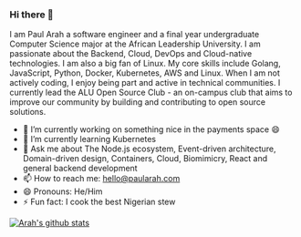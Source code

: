 
### Hi there 👋
I am Paul Arah a software engineer and a final year undergraduate Computer Science major at the African Leadership University. I am passionate about the Backend, Cloud, DevOps and Cloud-native technologies. I am also a big fan of Linux. My core skills include Golang, JavaScript, Python, Docker, Kubernetes, AWS and Linux.  When I am not actively coding, I enjoy being part and active in technical communities. I currently lead the ALU Open Source Club -  an on-campus club that aims to improve our community by building and contributing to open source solutions.  



- 🔭 I’m currently working on something nice in the payments space 😄
- 🌱 I’m currently learning Kubernetes
- 💬 Ask me about The Node.js ecosystem, Event-driven architecture, Domain-driven design, Containers, Cloud, Biomimicry, React and general backend development
- 📫 How to reach me: hello@paularah.com
- 😄 Pronouns: He/Him
- ⚡ Fun fact: I cook the best Nigerian stew

[![Arah's github stats](https://github-readme-stats.vercel.app/api?username=paularah&show_icons=true&theme=dracula)](https://github.com/paularah/github-readme-stats)
